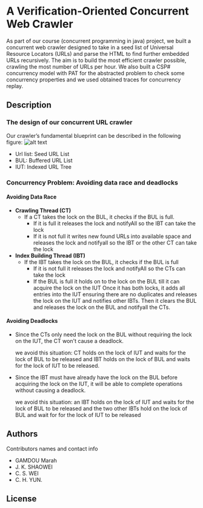 # A Verification-Oriented Concurrent Web Crawler

As part of our course (concurrent programming in java) project, we built a concurrent web crawler designed to take in a seed list of Universal Resource
Locators (URLs) and parse the HTML to find further embedded URLs recursively. The aim is to build the most efficient crawler possible, crawling the most number of URLs per hour. We also built a CSP# concurrency model with PAT for the abstracted problem to check some concurrency properties and we used obtained traces for concurrency replay.

## Description

### The design of our concurrent URL crawler
Our crawler’s fundamental blueprint can be described in the following figure:
![alt text](https://github.com/MarahGamdou/Java-Url-Crawler/blob/master/general%20structure.png)

* Url list: Seed URL List 
* BUL: Buffered URL List
* IUT: Indexed URL Tree

### Concurrency  Problem: Avoiding data race and deadlocks 
#### Avoiding Data Race 
* **Crawling Thread (CT)**
  * If a CT takes the lock on the BUL, it checks if the BUL is full.
	  * If it is full
		  it releases the lock and notifyAll so the IBT can take the lock
	  * If it is not full
      it writes new found URLs into available space and releases the lock and notifyall so the IBT or the other CT can take the lock
* **Index Building Thread (IBT)**
  * If the IBT takes the lock on the BUL, it checks if the BUL is full
    * If it is not full
      it releases the lock and notifyAll  so the CTs can take the lock
    * If the BUL is full
      it holds on to the lock on  the BUL till it can acquire the lock on the IUT
      Once it has both locks, it adds all entries into the IUT ensuring there are no duplicates and releases the lock on the IUT and notifies other IBTs. Then it clears the BUL and releases the lock on the BUL and notifyall the CTs.

#### Avoiding Deadlocks 
* Since the CTs only need the lock on the BUL without requiring the lock on the IUT, the CT won't cause a deadlock.

  we avoid this  situation: CT holds on the lock of IUT and waits for the lock of BUL to be released and IBT holds on the lock of BUL  and waits for the lock of IUT  to be released. 
  
* Since the IBT must have already have the lock on the BUL before acquiring the lock on the IUT, it will be able to complete operations without causing a deadlock.
  
  we avoid this situation: an IBT holds on the lock of IUT and waits for the lock of BUL to be released  and the two other IBTs hold on the lock of  BUL and wait for for the lock of IUT  to be released 

## Authors

Contributors names and contact info

* GAMDOU Marah 
* J. K. SHAOWEI
* C. S. WEI
* C. H. YUN. 


## License


